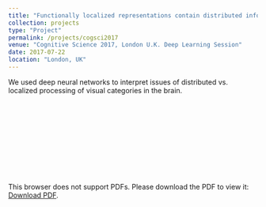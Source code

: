 ```yaml
---
title: "Functionally localized representations contain distributed information: insight from simulations of deep convolutional neural networks"
collection: projects
type: "Project"
permalink: /projects/cogsci2017
venue: "Cognitive Science 2017, London U.K. Deep Learning Session"
date: 2017-07-22
location: "London, UK"
---
```


We used deep neural networks to interpret issues of distributed vs. localized processing of visual categories in the brain.

<object data="/files/cogsci_talk_final_blauch.pdf" type="application/pdf" width="700px" height="400px">
    <embed src="http://nblauch.github.io/files/cogsci_talk_final_blauch.pdf">
        <p>This browser does not support PDFs. Please download the PDF to view it: <a href="http://nblauch.github.io/files/cogsci_talk_final_blauch.pdf">Download PDF</a>.</p>
    </embed>
</object>
